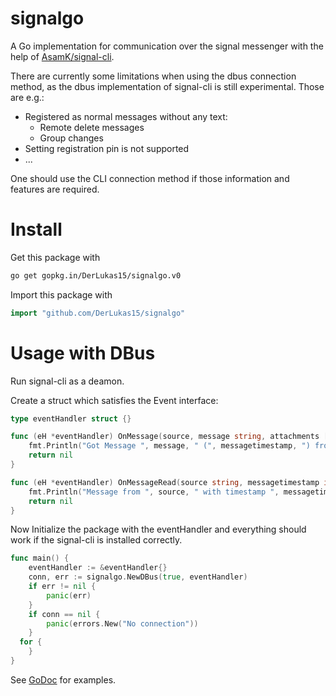 # signalgo
A Go implementation for communication over the signal messenger with the help of [AsamK/signal-cli](https://github.com/AsamK/signal-cli).

There are currently some limitations when using the dbus connection method, as the dbus implementation of signal-cli is still experimental. Those are e.g.:
* Registered as normal messages without any text:
	* Remote delete messages
	* Group changes
* Setting registration pin is not supported
* ...

One should use the CLI connection method if those information and features are required.

# Install

Get this package with
```bash
go get gopkg.in/DerLukas15/signalgo.v0
```

Import this package with

```go
import "github.com/DerLukas15/signalgo"
```

# Usage with DBus

Run signal-cli as a deamon.

Create a struct which satisfies the Event interface:

```go
type eventHandler struct {}

func (eH *eventHandler) OnMessage(source, message string, attachments []string, messagetimestamp int64) error {
	fmt.Println("Got Message ", message, " (", messagetimestamp, ") from ", source, " with attachments ", attachments)
	return nil
}

func (eH *eventHandler) OnMessageRead(source string, messagetimestamp int64) error {
	fmt.Println("Message from ", source, " with timestamp ", messagetimestamp, " has been received")
	return nil
}
```

Now Initialize the package with the eventHandler and everything should work if the signal-cli is installed correctly.
```go
func main() {
	eventHandler := &eventHandler{}
	conn, err := signalgo.NewDBus(true, eventHandler)
	if err != nil {
		panic(err)
	}
	if conn == nil {
		panic(errors.New("No connection"))
	}
  for {
	}
}
```

See [GoDoc](https://pkg.go.dev/github.com/DerLukas15/signalgo) for examples.
